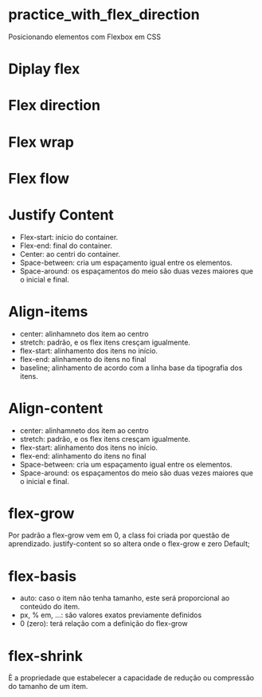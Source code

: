 # practice_with_flex_direction
Posicionando elementos com Flexbox em CSS

# Diplay flex

# Flex direction

# Flex wrap

# Flex flow

# Justify Content

* Flex-start: início do container.
* Flex-end: final do container.
* Center: ao centri do container.
* Space-between: cria um espaçamento igual entre os elementos.
* Space-around: os espaçamentos do meio são duas vezes maiores que o inicial e final.


# Align-items
* center: alinhamneto dos item ao centro
* stretch: padrão, e os flex itens cresçam igualmente.
* flex-start: alinhamento dos itens no início.
* flex-end: alinhamento do itens no final
* baseline; alinhamento de acordo com a linha base da tipografia dos itens.

# Align-content

* center: alinhamneto dos item ao centro
* stretch: padrão, e os flex itens cresçam igualmente.
* flex-start: alinhamento dos itens no início.
* flex-end: alinhamento do itens no final
* Space-between: cria um espaçamento igual entre os elementos.
* Space-around: os espaçamentos do meio são duas vezes maiores que o inicial e final.

# flex-grow

Por padrão a flex-grow vem em 0, a class foi criada por questão de aprendizado.
justify-content so so altera onde o flex-grow e zero Default;

# flex-basis

* auto: caso o item não tenha tamanho, este será proporcional ao conteúdo do item.
* px, % em, ...: são valores exatos previamente definidos
* 0 (zero): terá relação com a definição do flex-grow

# flex-shrink

È a propriedade que estabelecer a capacidade de redução ou compressão do tamanho de um item.









